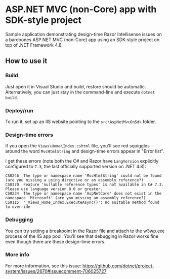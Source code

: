 # ASP.NET MVC (non-Core) app with SDK-style project

Sample application demonstrating design-time Razor Intellisense issues on a barebones ASP.NET MVC (non-Core) app using an SDK-style project on top of .NET Framework 4.8.


## How to use it

### Build

Just open it in Visual Studio and build, restore should be automatic. Alternatively, you can just stay in the command-line and execute `dotnet build`.


### Deploy/run

To run it, set up an IIS website pointing to the `src\AspNetMvcOnSdk` folder.


### Design-time errors

If you open the `Views\Home\Index.cshtml` file, you'll see red squiggles around the word `MvcHtmlString` and design-time errors appear in "Error list".

I get these errors (note both the C# and Razor have `LangVersion` explicitly configured to `7.3`, the last officially supported version on .NET 4.8):

```
CS0246	The type or namespace name 'MvcHtmlString' could not be found (are you missing a using directive or an assembly reference?)
CS8370	Feature 'nullable reference types' is not available in C# 7.3. Please use language version 8.0 or greater.
CS0234	The type or namespace name 'AspNetCore' does not exist in the namespace 'Microsoft' (are you missing an assembly reference?)
CS0115	'_Views_Home_Index.ExecuteAsync()': no suitable method found to override
```


### Debugging

You can try setting a breakpoint in the Razor file and attach to the w3wp.exe process of the IIS app pool. You'll see that debugging in Razor works fine even though there are these design-time errors.


### More info

For more information, see this issue: https://github.com/dotnet/project-system/issues/2670#issuecomment-706025727
